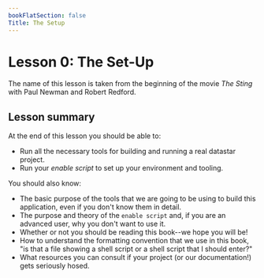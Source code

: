 ```yaml
---
bookFlatSection: false
Title: The Setup
---
```


# Lesson 0: The Set-Up

The name of this lesson is taken from the beginning of the movie _The Sting_
with Paul Newman and Robert Redford.

## Lesson summary
At the end of this lesson you should be able to:
* Run all the necessary tools for building and running a real datastar project.
* Run your _enable script_ to set up your environment and tooling.

You should also know:

* The basic purpose of the tools that we are going to be using to build this application,
even if you don't know them in detail.
* The purpose and theory of the `enable script` and, if you are an advanced user, why you don't want to use it.
* Whether or not you should be reading this book--we hope you will be!
* How to understand the formatting convention that we use in this book, "is that a file
showing a shell script or a shell script that I should enter?"
* What resources you can consult if your project (or our documentation!) gets seriously hosed.
